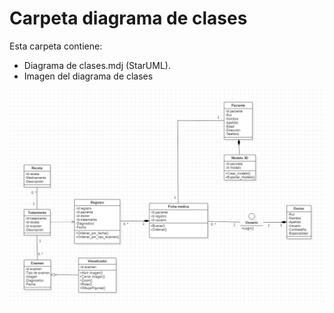 # Carpeta diagrama de clases
Esta carpeta contiene:
* Diagrama de clases.mdj (StarUML).
* Imagen del diagrama de clases

![Diagrama de clases](DiagramaDeClases.png)